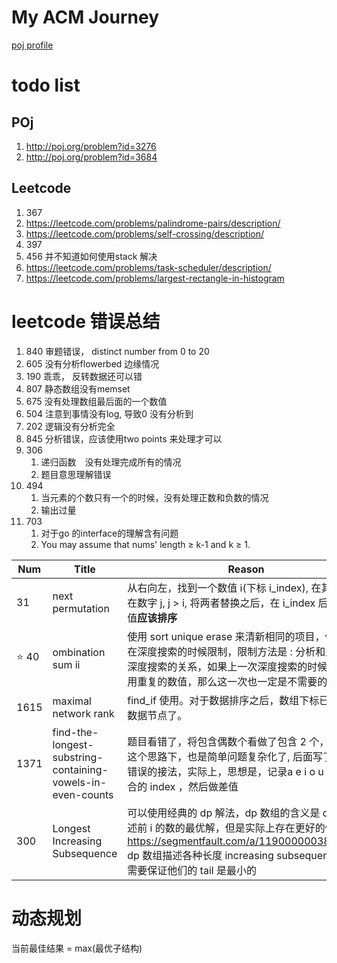 # My ACM Journey
[poj profile](http://poj.org/userstatus?user_id=huxueshiOne)

# todo list
## POj
1. http://poj.org/problem?id=3276
2. http://poj.org/problem?id=3684
## Leetcode
1. 367
2. https://leetcode.com/problems/palindrome-pairs/description/
3. https://leetcode.com/problems/self-crossing/description/
4. 397
5. 456 并不知道如何使用stack 解决
1. https://leetcode.com/problems/task-scheduler/description/ 
2. https://leetcode.com/problems/largest-rectangle-in-histogram


# leetcode 错误总结
1. 840 审题错误， distinct number from 0 to 20
2. 605 没有分析flowerbed 边缘情况
2. 190 乖乖， 反转数据还可以错
3. 807 静态数组没有memset
4. 675 没有处理数组最后面的一个数值
5. 504 注意到事情没有log, 导致0 没有分析到
6. 202 逻辑没有分析完全
7. 845 分析错误，应该使用two points 来处理才可以
8. 306
    1. 递归函数　没有处理完成所有的情况
    2. 题目意思理解错误
9. 494
    1. 当元素的个数只有一个的时候，没有处理正数和负数的情况
    2. 输出过量
10. 703
    1. 对于go 的interface的理解含有问题
    2. You may assume that nums' length ≥ k-1 and k ≥ 1.


| Num | Title             | Reason                                                                                                                                |
|-----|-------------------|---------------------------------------------------------------------------------------------------------------------------------------|
| 31  | next permutation  | 从右向左，找到一个数值 i(下标 i_index), 在其右边存在数字 j, j > i, 将两者替换之后，在 i_index 后面的数值**应该排序**                  |
| :star: 40  | ombination sum ii | 使用 sort unique erase 来清新相同的项目，但是可以在深度搜索的时候限制，限制方法是 : 分析和上一次深度搜索的关系，如果上一次深度搜索的时候没有使用重复的数值，那么这一次也一定是不需要的 |
| 1615| maximal network rank| find_if 使用。对于数据排序之后，数组下标已经不是数据节点了。 |
| 1371| find-the-longest-substring-containing-vowels-in-even-counts|题目看错了，将包含偶数个看做了包含 2 个，即使在这个思路下，也是简单问题复杂化了, 后面写了好几种错误的接法，实际上，思想是，记录a e i o u 数量组合的 index ，然后做差值|
| 300| Longest Increasing Subsequence | 可以使用经典的 dp 解法，dp 数组的含义是 dp[i] 描述前 i 的数的最优解，但是实际上存在更好的做法 https://segmentfault.com/a/1190000003819886, dp 数组描述各种长度 increasing subsequent，并且需要保证他们的 tail 是最小的|

# 动态规划
当前最佳结果 = max(最优子结构)
